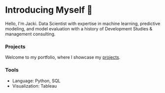 # Introducing Myself 👋

Hello, I'm Jacki. Data Scientist with expertise in machine learning, predictive modeling, and model evaluation with a history of Development Studies & management consulting. 

### Projects 

Welcome to my portfolio, where I showcase my [projects](https://github.com/jackiwynter/Portfolio-Guide). 

### Tools 
- Language: Python, SQL
- Visualization: Tableau

<!--
**jackiwynter/jackiwynter** is a ✨ _special_ ✨ repository because its `README.md` (this file) appears on your GitHub profile.

Here are some ideas to get you started:

- 🔭 I’m currently working on ...
- 🌱 I’m currently learning ...
- 👯 I’m looking to collaborate on ...
- 🤔 I’m looking for help with ...
- 💬 Ask me about ...
- 📫 How to reach me: ...
- 😄 Pronouns: ...
- ⚡ Fun fact: ...
-->
